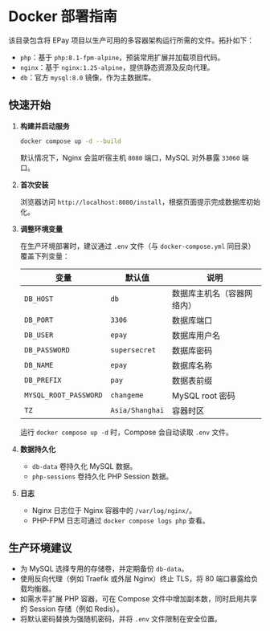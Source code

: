 # Docker 部署指南

该目录包含将 EPay 项目以生产可用的多容器架构运行所需的文件。拓扑如下：

- `php`：基于 `php:8.1-fpm-alpine`，预装常用扩展并加载项目代码。
- `nginx`：基于 `nginx:1.25-alpine`，提供静态资源及反向代理。
- `db`：官方 `mysql:8.0` 镜像，作为主数据库。

## 快速开始

1. **构建并启动服务**

   ```bash
   docker compose up -d --build
   ```

   默认情况下，Nginx 会监听宿主机 `8080` 端口，MySQL 对外暴露 `33060` 端口。

2. **首次安装**

   浏览器访问 `http://localhost:8080/install`，根据页面提示完成数据库初始化。

3. **调整环境变量**

   在生产环境部署时，建议通过 `.env` 文件（与 `docker-compose.yml` 同目录）覆盖下列变量：

   | 变量 | 默认值 | 说明 |
   | ---- | ------ | ---- |
   | `DB_HOST` | `db` | 数据库主机名（容器网络内） |
   | `DB_PORT` | `3306` | 数据库端口 |
   | `DB_USER` | `epay` | 数据库用户名 |
   | `DB_PASSWORD` | `supersecret` | 数据库密码 |
   | `DB_NAME` | `epay` | 数据库名称 |
   | `DB_PREFIX` | `pay` | 数据表前缀 |
   | `MYSQL_ROOT_PASSWORD` | `changeme` | MySQL root 密码 |
   | `TZ` | `Asia/Shanghai` | 容器时区 |

   运行 `docker compose up -d` 时，Compose 会自动读取 `.env` 文件。

4. **数据持久化**

   - `db-data` 卷持久化 MySQL 数据。
   - `php-sessions` 卷持久化 PHP Session 数据。

5. **日志**

   - Nginx 日志位于 Nginx 容器中的 `/var/log/nginx/`。
   - PHP-FPM 日志可通过 `docker compose logs php` 查看。

## 生产环境建议

- 为 MySQL 选择专用的存储卷，并定期备份 `db-data`。
- 使用反向代理（例如 Traefik 或外层 Nginx）终止 TLS，将 80 端口暴露给负载均衡器。
- 如需水平扩展 PHP 容器，可在 Compose 文件中增加副本数，同时启用共享的 Session 存储（例如 Redis）。
- 将默认密码替换为强随机密码，并将 `.env` 文件限制在安全位置。
